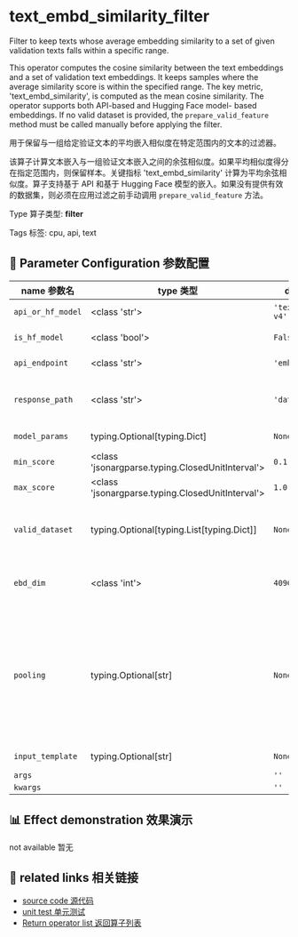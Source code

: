 # text_embd_similarity_filter

Filter to keep texts whose average embedding similarity to a set of given validation texts falls within a specific range.

This operator computes the cosine similarity between the text embeddings and a set of validation text embeddings. It keeps samples where the average similarity score is within the specified range. The key metric, 'text_embd_similarity', is computed as the mean cosine similarity. The operator supports both API-based and Hugging Face model- based embeddings. If no valid dataset is provided, the `prepare_valid_feature` method must be called manually before applying the filter.

用于保留与一组给定验证文本的平均嵌入相似度在特定范围内的文本的过滤器。

该算子计算文本嵌入与一组验证文本嵌入之间的余弦相似度。如果平均相似度得分在指定范围内，则保留样本。关键指标 'text_embd_similarity' 计算为平均余弦相似度。算子支持基于 API 和基于 Hugging Face 模型的嵌入。如果没有提供有效的数据集，则必须在应用过滤之前手动调用 `prepare_valid_feature` 方法。

Type 算子类型: **filter**

Tags 标签: cpu, api, text

## 🔧 Parameter Configuration 参数配置
| name 参数名 | type 类型 | default 默认值 | desc 说明 |
|--------|------|--------|------|
| `api_or_hf_model` | <class 'str'> | `'text-embedding-v4'` | API or huggingface embedding model name. |
| `is_hf_model` | <class 'bool'> | `False` | Indicates if the model is from HuggingFace. |
| `api_endpoint` | <class 'str'> | `'embeddings'` | Embedding URL endpoint for the API. |
| `response_path` | <class 'str'> | `'data.0.embedding'` | Path to extract content from the API response. Defaults to 'data.0.embedding' for embedding model. |
| `model_params` | typing.Optional[typing.Dict] | `None` | Parameters for initializing the API model. |
| `min_score` | <class 'jsonargparse.typing.ClosedUnitInterval'> | `0.1` | The min average similarity to keep samples. |
| `max_score` | <class 'jsonargparse.typing.ClosedUnitInterval'> | `1.0` | The max average similarity to keep samples. |
| `valid_dataset` | typing.Optional[typing.List[typing.Dict]] | `None` | The dataset to use for validation. If None, 'self.prepare_valid_feature' should be manually called before applying the filter. |
| `ebd_dim` | <class 'int'> | `4096` | The embedding's dimension via API. API specific parameter, i.e., if is_hf_model=True, this parameter will not take effect. |
| `pooling` | typing.Optional[str] | `None` | strategy to extract embedding from the hidden states. https://arxiv.org/abs/2503.01807 None: default option, the hidden state of the last token. "mean": uniform mean of hidden states. "weighted_mean": weighted mean of hidden states. https://arxiv.org/abs/2202.08904 HF_MODEL specific parameter, i.e., if is_hf_model=False, this parameter will not take effect. |
| `input_template` | typing.Optional[str] | `None` | Template for building the model input. |
| `args` |  | `''` |  |
| `kwargs` |  | `''` |  |

## 📊 Effect demonstration 效果演示
not available 暂无

## 🔗 related links 相关链接
- [source code 源代码](../../../data_juicer/ops/filter/text_embd_similarity_filter.py)
- [unit test 单元测试](../../../tests/ops/filter/test_text_embd_similarity_filter.py)
- [Return operator list 返回算子列表](../../Operators.md)